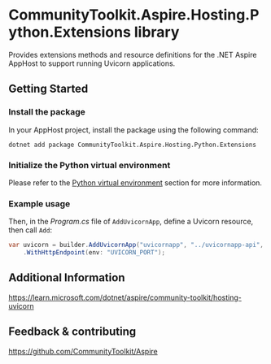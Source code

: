 # CommunityToolkit.Aspire.Hosting.Python.Extensions library

Provides extensions methods and resource definitions for the .NET Aspire AppHost to support running Uvicorn applications.

## Getting Started

### Install the package

In your AppHost project, install the package using the following command:

```dotnetcli
dotnet add package CommunityToolkit.Aspire.Hosting.Python.Extensions
```

### Initialize the Python virtual environment

Please refer to the [Python virtual environment](https://learn.microsoft.com/dotnet/aspire/get-started/build-aspire-apps-with-python?tabs=powershell#initialize-the-python-virtual-environment) section for more information.

### Example usage

Then, in the _Program.cs_ file of `AddUvicornApp`, define a Uvicorn resource, then call `Add`:

```csharp
var uvicorn = builder.AddUvicornApp("uvicornapp", "../uvicornapp-api", "main:app")
    .WithHttpEndpoint(env: "UVICORN_PORT");
```

## Additional Information

https://learn.microsoft.com/dotnet/aspire/community-toolkit/hosting-uvicorn

## Feedback & contributing

https://github.com/CommunityToolkit/Aspire

